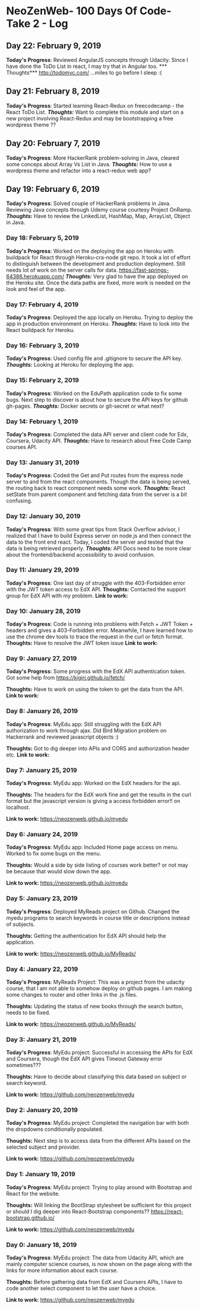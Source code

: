# NeoZenWeb- 100 Days Of Code- Take 2 - Log


## Day 22: February 9, 2019 

**Today's Progress**: Reviewed AngularJS concepts through Udacity. Since I have done the ToDo List in react, I may try that in Angular too. 
*** Thoughts*** http://todomvc.com/ ...miles to go before I sleep :(


## Day 21: February 8, 2019 

**Today's Progress**: Started learning React-Redux on freecodecamp - the React ToDo List.
***Thoughts:*** Want to complete this module and start on a new project involving React-Redux and may be bootstrapping a free wordpress theme ??


## Day 20: February 7, 2019 

**Today's Progress**: More HackerRank problem-solving in Java, cleared some conceps about Array Vs List in Java.
***Thoughts:*** How to use a wordpress theme and refactor into a react-redux web app?


## Day 19: February 6, 2019 

**Today's Progress**: Solved couple of HackerRank problems in Java. Reviewing Java concepts through Udemy course courtesy Project OnRamp. 
***Thoughts:*** Have to review the LinkedList, HashMap, Map, ArrayList, Object in Java.


### Day 18: February 5, 2019 

**Today's Progress**: Worked on the deploying the app on Heroku with buildpack for React through Heroku-cra-node git repo. It took a lot of effort to distinguish between the development and production deployment. Still needs lot of work on the server calls for data. https://fast-springs-64386.herokuapp.com/
***Thoughts:*** Very glad to have the app deployed on the Heroku site. Once the data paths are fixed, more work is needed on the look and feel of the app.


### Day 17: February 4, 2019 

**Today's Progress**: Deployed the app locally on Heroku. Trying to deploy the app in production environment on Heroku.
***Thoughts:*** Have to look into the React buildpack for Heroku.


### Day 16: February 3, 2019 

**Today's Progress**: Used config file and .gitignore to secure the API key. 
***Thoughts:*** Looking at Heroku for deploying the app.


### Day 15: February 2, 2019 

**Today's Progress**: Worked on the EduPath application code to fix some bugs. Next step to discover is about how to secure the API keys for github gh-pages. 
***Thoughts:*** Docker secrets or git-secret or what next?

### Day 14: February 1, 2019 

**Today's Progress**: Completed the data API server and client code for Edx, Coursera, Udacity API. 
***Thoughts:*** Have to research about Free Code Camp courses API.

### Day 13: January 31, 2019 

**Today's Progress**: Coded the Get and Put routes from the express node server to and from the react components. Though the data is being served, the routing back to react component needs some work.
***Thoughts:*** React setState from parent component and fetching data from the server is a bit confusing.

### Day 12: January 30, 2019 

**Today's Progress**: With some great tips from Stack Overflow advisor, I realized that I have to build Express server on node.js and then connect the data to the front end react. Today, I coded the server and tested that the data is being retrieved properly.
***Thoughts:*** API Docs need to be more clear about the frontend/backend accessibility to avoid confusion.


### Day 11: January 29, 2019 

**Today's Progress**: One last day of struggle with the 403-Forbidden error with the JWT token access to EdX API.
**Thoughts:** Contacted the support group for EdX API with my problem.
**Link to work:** 


### Day 10: January 28, 2019 

**Today's Progress**: Code is running into problems with Fetch + JWT Token + headers and gives a 403-Forbidden error. Meanwhile, I have learned how to use the chrome dev tools to trace the request in the curl or fetch format.
**Thoughts:** Have to resolve the JWT token issue
**Link to work:** 


### Day 9: January 27, 2019 

**Today's Progress**: Some progress with the EdX API authentication token. Got some help from https://kigiri.github.io/fetch/

**Thoughts:** Have to work on using the token to get the data from the API.
**Link to work:** 

### Day 8: January 26, 2019 

**Today's Progress**: MyEdu app: Still struggling with the EdX API authorization to work through ajax. Did Bird Migration problem on Hackerrank and reviewed javascript objects :) 

**Thoughts:**  Got to dig deeper into APIs and CORS and authorization header etc.
**Link to work:** 

### Day 7: January 25, 2019 

**Today's Progress**: MyEdu app: Worked on the EdX headers for the api.

**Thoughts:**  The headers for the EdX work fine and get the results in the curl format but the javascript version is giving a access forbidden error!! on localhost.

**Link to work:** https://neozenweb.github.io/myedu

### Day 6: January 24, 2019 

**Today's Progress**: MyEdu app: Included Home page access on menu. Worked to fix some bugs on the menu.

**Thoughts:**  Would a side by side listing of courses work better? or not may be because that would slow down the app.

**Link to work:** https://neozenweb.github.io/myedu

### Day 5: January 23, 2019 

**Today's Progress**: Deployed MyReads project on Github. Changed the myedu programs to search keywords in course title or descriptions instead of subjects.

**Thoughts:**  Getting the authentication for EdX API should help the application.

**Link to work:** https://neozenweb.github.io/MyReads/


### Day 4: January 22, 2019 

**Today's Progress**: MyReads Project: This was a project from the udacity course, that I am not able to somehow deploy on github pages. I am making some changes to router and other links in the .js files.

**Thoughts:**  Updating the status of new books through the search button, needs to be fixed.

**Link to work:** https://neozenweb.github.io/MyReads/

### Day 3: January 21, 2019 

**Today's Progress**: MyEdu project: Successful in accessing the APIs for EdX and Coursera, though the EdX API gives Timeout Gateway error sometimes???

**Thoughts:**  Have to decide about classifying this data based on subject or search keyword.

**Link to work:** https://github.com/neozenweb/myedu

### Day 2: January 20, 2019 

**Today's Progress**: MyEdu project: Completed the navigation bar with both the dropdowns conditionally populated.

**Thoughts:**  Next step is to access data from the different APIs based on the selected subject and provider.

**Link to work:** https://github.com/neozenweb/myedu


### Day 1: January 19, 2019 

**Today's Progress**: MyEdu project: Trying to play around with Bootstrap and React for the website.

**Thoughts:**  Will linking the BootStrap stylesheet be sufficient for this project or should I dig deeper into React-Bootstrap components?? https://react-bootstrap.github.io/

**Link to work:** https://github.com/neozenweb/myedu


### Day 0: January 18, 2019 

**Today's Progress**: MyEdu project: The data from Udacity API, which are mainly computer science courses, is now shown on the page along with the links for more information about each course.

**Thoughts:**  Before gathering data from EdX and Coursers APIs, I have to code another select component to let the user have a choice.

**Link to work:** https://github.com/neozenweb/myedu


